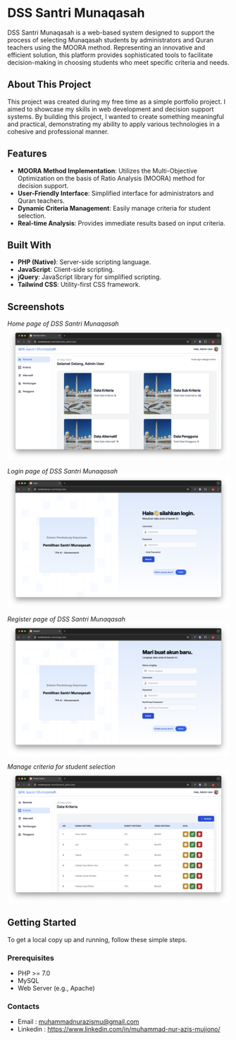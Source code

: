 # DSS Santri Munaqasah

DSS Santri Munaqasah is a web-based system designed to support the process of selecting Munaqasah students by administrators and Quran teachers using the MOORA method. Representing an innovative and efficient solution, this platform provides sophisticated tools to facilitate decision-making in choosing students who meet specific criteria and needs.

## About This Project

This project was created during my free time as a simple portfolio project. I aimed to showcase my skills in web development and decision support systems. By building this project, I wanted to create something meaningful and practical, demonstrating my ability to apply various technologies in a cohesive and professional manner.

## Features

- **MOORA Method Implementation**: Utilizes the Multi-Objective Optimization on the basis of Ratio Analysis (MOORA) method for decision support.
- **User-Friendly Interface**: Simplified interface for administrators and Quran teachers.
- **Dynamic Criteria Management**: Easily manage criteria for student selection.
- **Real-time Analysis**: Provides immediate results based on input criteria.

## Built With

- **PHP (Native)**: Server-side scripting language.
- **JavaScript**: Client-side scripting.
- **jQuery**: JavaScript library for simplified scripting.
- **Tailwind CSS**: Utility-first CSS framework.

## Screenshots

*Home page of DSS Santri Munaqasah*
![Home Page](screenshots/home_page.png)


*Login page of DSS Santri Munaqasah*
![Login Page](screenshots/login_page.png)


*Register page of DSS Santri Munaqasah*
![Register Page](screenshots/register_page.png)


*Manage criteria for student selection*
![Criteria Management](screenshots/criteria_management.png)


## Getting Started

To get a local copy up and running, follow these simple steps.

### Prerequisites

- PHP >= 7.0
- MySQL
- Web Server (e.g., Apache)

### Contacts

- Email : muhammadnurazismu@gmail.com
- Linkedin : https://www.linkedin.com/in/muhammad-nur-azis-mujiono/
